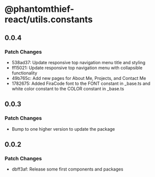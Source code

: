 # @phantomthief-react/utils.constants

## 0.0.4

### Patch Changes

- 538ad37: Update responsive top navigation menu title and styling
- ff15021: Update responsive top navigation menu with collapsible functionality
- 49b765c: Add new pages for About Me, Projects, and Contact Me
- 1782675: Added FiraCode font to the FONT constant in \_base.ts and white color constant to the COLOR constant in \_base.ts

## 0.0.3

### Patch Changes

- Bump to one higher version to update the package

## 0.0.2

### Patch Changes

- dbff3af: Release some first components and packages
